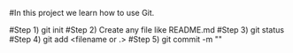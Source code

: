 #In this project we learn how to use Git.

#Step 1) git init <folderNameForLocalRepo>
#Step 2) Create any file like README.md
#Step 3) git status
#Step 4) git add <filename or .>
#Step 5) git commit -m "<message to commit to local directory>"


